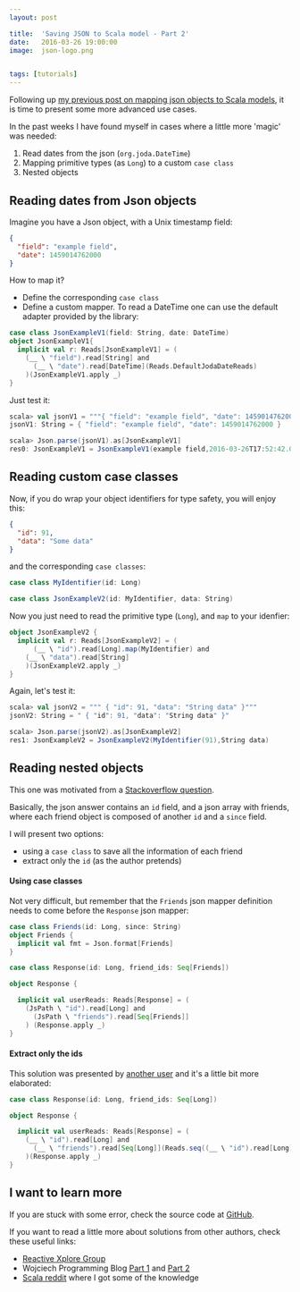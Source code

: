 ```yaml
---
layout: post

title:  'Saving JSON to Scala model - Part 2'
date:   2016-03-26 19:00:00
image:  json-logo.png


tags: [tutorials]
---
```

<span class="dropcap">F</span>ollowing up [my previous post on mapping json objects to Scala models](http://pedrorijo.com/blog/scala-json/), it is time to present some more advanced use cases.

In the past weeks I have found myself in cases where a little more 'magic' was needed:

1. Read dates from the json (`org.joda.DateTime`)
2. Mapping primitive types (as `Long`) to a custom `case class`
3. Nested objects

## Reading dates from Json objects

Imagine you have a Json object, with a Unix timestamp field:

~~~json
{
  "field": "example field",
  "date": 1459014762000
}
~~~

How to map it?

* Define the corresponding `case class`
* Define a custom mapper. To read a DateTime one can use the default adapter provided by the library:

~~~scala
case class JsonExampleV1(field: String, date: DateTime)
object JsonExampleV1{
  implicit val r: Reads[JsonExampleV1] = (
    (__ \ "field").read[String] and
      (__ \ "date").read[DateTime](Reads.DefaultJodaDateReads)
    )(JsonExampleV1.apply _)
}
~~~

Just test it:

~~~scala
scala> val jsonV1 = """{ "field": "example field", "date": 1459014762000 }"""
jsonV1: String = { "field": "example field", "date": 1459014762000 }

scala> Json.parse(jsonV1).as[JsonExampleV1]
res0: JsonExampleV1 = JsonExampleV1(example field,2016-03-26T17:52:42.000Z)
~~~

## Reading custom case classes

Now, if you do wrap your object identifiers for type safety, you will enjoy this:


~~~json
{
  "id": 91,
  "data": "Some data"
}
~~~

and the corresponding `case classes`:

~~~scala
case class MyIdentifier(id: Long)

case class JsonExampleV2(id: MyIdentifier, data: String)
~~~

Now you just need to read the primitive type (`Long`), and `map` to your idenfier:

~~~scala
object JsonExampleV2 {
  implicit val r: Reads[JsonExampleV2] = (
      (__ \ "id").read[Long].map(MyIdentifier) and
    (__ \ "data").read[String]
    )(JsonExampleV2.apply _)
}
~~~

Again, let's test it:

~~~scala
scala> val jsonV2 = """ { "id": 91, "data": "String data" }"""
jsonV2: String = " { "id": 91, "data": "String data" }"

scala> Json.parse(jsonV2).as[JsonExampleV2]
res1: JsonExampleV2 = JsonExampleV2(MyIdentifier(91),String data)
~~~

## Reading nested objects

This one was motivated from a [Stackoverflow question](http://stackoverflow.com/questions/36202938/scala-play-reads-parse-nested-json/36210676).

Basically, the json answer contains an `id` field, and a json array with friends, where each friend object is composed of another `id` and a `since` field.

I will present two options:

* using a `case class` to save all the information of each friend
* extract only the `id` (as the author pretends)

#### Using case classes

Not very difficult, but remember that the `Friends` json mapper definition needs to come before the `Response` json mapper:

~~~scala
case class Friends(id: Long, since: String)
object Friends {
  implicit val fmt = Json.format[Friends]
}

case class Response(id: Long, friend_ids: Seq[Friends])

object Response {

  implicit val userReads: Reads[Response] = (
    (JsPath \ "id").read[Long] and
      (JsPath \ "friends").read[Seq[Friends]]
    ) (Response.apply _)
}
~~~

#### Extract only the ids

This solution was presented by [another user](http://stackoverflow.com/a/36215248/4398050) and it's a little bit more elaborated:

~~~scala
case class Response(id: Long, friend_ids: Seq[Long])

object Response {

  implicit val userReads: Reads[Response] = (
    (__ \ "id").read[Long] and
      (__ \ "friends").read[Seq[Long]](Reads.seq((__ \ "id").read[Long]))
    )(Response.apply _)
}
~~~

## I want to learn more

If you are stuck with some error, check the source code at [GitHub](https://github.com/pedrorijo91/scala-play-json-examples).

If you want to read a little more about solutions from other authors, check these useful links:

* [Reactive Xplore Group](http://reactive.xploregroup.be/blog/13/Play-JSON-in-Scala-intro-and-beyond-the-basics)
* Wojciech Programming Blog [Part 1](http://www.wlangiewicz.com/2016/03/23/json-in-play-framework-techniques-for-making-compatible-mappings/) and [Part 2](http://www.wlangiewicz.com/2016/03/25/json-play-framework-advanced-libraries/)
* [Scala reddit](https://www.reddit.com/r/scala/comments/4bz89a/how_to_correctly_parse_json_to_scala_case_class/) where I got some of the knowledge
